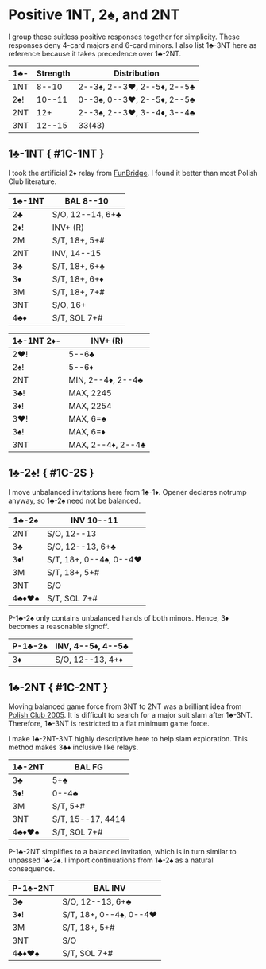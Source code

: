 # Positive 1NT, 2♠, and 2NT

I group these suitless positive responses together for simplicity. These
responses deny 4-card majors and 6-card minors.  I also list 1♣-3NT here as
reference because it takes precedence over 1♣-2NT.

| 1♣- | Strength | Distribution |
|-----|----------|--------------|
| 1NT |  8--10   | 2--3♠, 2--3♥, 2--5♦, 2--5♣
| 2♠! | 10--11   | 0--3♠, 0--3♥, 2--5♦, 2--5♣
| 2NT | 12+      | 2--3♠, 2--3♥, 3--4♦, 3--4♣
| 3NT | 12--15   | 33(43)

## 1♣-1NT { #1C-1NT }

I took the artificial 2♦ relay from [FunBridge](https://funbridge.com).  I found
it better than most Polish Club literature.

| 1♣-1NT | BAL 8--10 |
|--------|-----------|
| 2♣     | S/O, 12--14, 6+♣
| 2♦!    | INV+ (R)
| 2M     | S/T, 18+, 5+#
| 2NT    | INV, 14--15
| 3♣     | S/T, 18+, 6+♣
| 3♦     | S/T, 18+, 6+♦
| 3M     | S/T, 18+, 7+#
| 3NT    | S/O, 16+
| 4♣♦    | S/T, SOL 7+#

| 1♣-1NT 2♦- | INV+ (R) |
|------------|----------|
| 2♥!        | 5--6♣
| 2♠!        | 5--6♦
| 2NT        | MIN, 2--4♦, 2--4♣
| 3♣!        | MAX, 2245
| 3♦!        | MAX, 2254
| 3♥!        | MAX, 6=♣
| 3♠!        | MAX, 6=♦
| 3NT        | MAX, 2--4♦, 2--4♣

## 1♣-2♠! { #1C-2S }

I move unbalanced invitations here from 1♣-1♦.  Opener declares notrump anyway,
so 1♣-2♠ need not be balanced.

| 1♣-2♠ | INV 10--11 |
|-------|------------|
| 2NT   | S/O, 12--13
| 3♣    | S/O, 12--13, 6+♣
| 3♦!   | S/T, 18+, 0--4♠, 0--4♥
| 3M    | S/T, 18+, 5+#
| 3NT   | S/O
| 4♣♦♥♠ | S/T, SOL 7+#

P-1♣-2♠ only contains unbalanced hands of both minors.  Hence, 3♦ becomes a
reasonable signoff.

| P-1♣-2♠ | INV, 4--5♦, 4--5♣ |
|---------|-------------------|
| 3♦      | S/O, 12--13, 4+♦

## 1♣-2NT { #1C-2NT }

Moving balanced game force from 3NT to 2NT was a brilliant idea from
[Polish Club 2005][wj05].  It is difficult to search for a major suit slam after
1♣-3NT.  Therefore, 1♣-3NT is restricted to a flat minimum game force.

[wj05]: https://bridgewithdan.com/wp-content/uploads/2019/07/WJ2005webpage.htm

I make 1♣-2NT-3NT highly descriptive here to help slam exploration.  This method
makes 3♣♦ inclusive like relays.

| 1♣-2NT | BAL FG |
|--------|--------|
| 3♣     | 5+♣
| 3♦!    | 0--4♣
| 3M     | S/T, 5+#
| 3NT    | S/T, 15--17, 4414
| 4♣♦♥♠  | S/T, SOL 7+#

P-1♣-2NT simplifies to a balanced invitation, which is in turn similar to
unpassed 1♣-2♠.  I import continuations from 1♣-2♠ as a natural consequence.

| P-1♣-2NT | BAL INV |
|----------|---------|
| 3♣       | S/O, 12--13, 6+♣
| 3♦!      | S/T, 18+, 0--4♠, 0--4♥
| 3M       | S/T, 18+, 5+#
| 3NT      | S/O
| 4♣♦♥♠    | S/T, SOL 7+#
